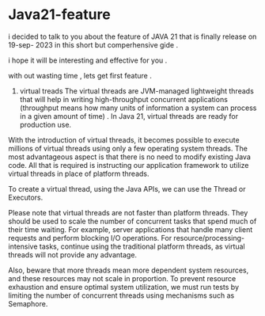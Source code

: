 # Java21-feature
i decided to talk to you about the feature of JAVA 21 that is finally release on 19-sep- 2023 in this short but comperhensive gide .

i hope it will be interesting and effective for you .

with out wasting time , lets get first feature .
1. virtual treads 
The virtual threads are JVM-managed lightweight threads that will help in writing high-throughput concurrent applications (throughput means how many units of information a system can process in a given amount of time) . In Java 21, virtual threads are ready for production use.

With the introduction of virtual threads, it becomes possible to execute millions of virtual threads using only a few operating system threads. The most advantageous aspect is that there is no need to modify existing Java code. All that is required is instructing our application framework to utilize virtual threads in place of platform threads.

To create a virtual thread, using the Java APIs, we can use the Thread or Executors.


Please note that virtual threads are not faster than platform threads. They should be used to scale the number of concurrent tasks that spend much of their time waiting. For example, server applications that handle many client requests and perform blocking I/O operations. For resource/processing-intensive tasks, continue using the traditional platform threads, as virtual threads will not provide any advantage.

Also, beware that more threads mean more dependent system resources, and these resources may not scale in proportion. To prevent resource exhaustion and ensure optimal system utilization, we must run tests by limiting the number of concurrent threads using mechanisms such as Semaphore.
